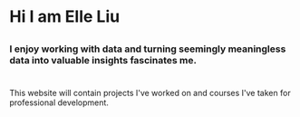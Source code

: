 # Hi I am Elle Liu

## 

### I enjoy working with data and turning seemingly meaningless data into valuable insights fascinates me.

# 

This website will contain projects I've worked on and courses I've taken for professional development.